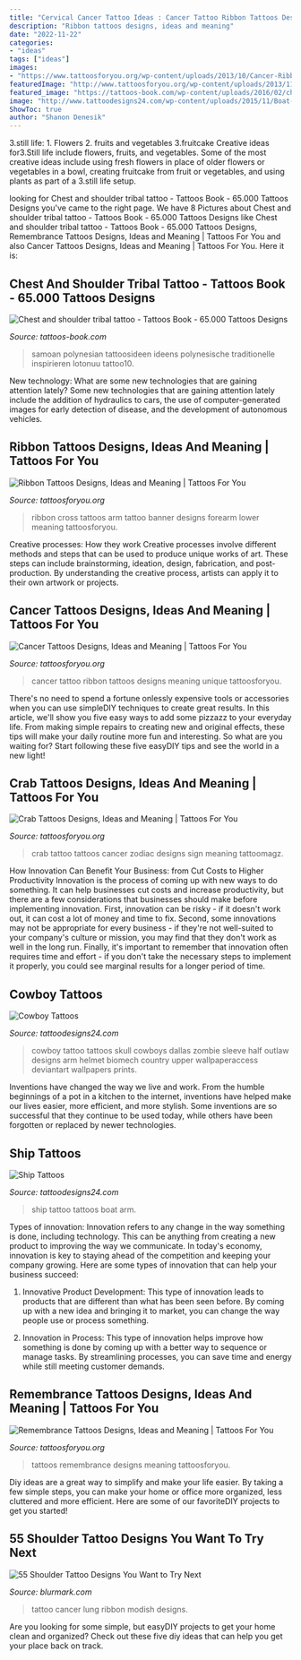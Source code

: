 ```yaml
---
title: "Cervical Cancer Tattoo Ideas : Cancer Tattoo Ribbon Tattoos Designs Meaning Unique Tattoosforyou"
description: "Ribbon tattoos designs, ideas and meaning"
date: "2022-11-22"
categories:
- "ideas"
tags: ["ideas"]
images:
- "https://www.tattoosforyou.org/wp-content/uploads/2013/10/Cancer-Ribbon-Tattoo-Ideas.jpg"
featuredImage: "http://www.tattoosforyou.org/wp-content/uploads/2013/11/Cross-and-Ribbon-Tattoo-768x1024.jpg"
featured_image: "https://tattoos-book.com/wp-content/uploads/2016/02/chest-and-shoulder-tribal-tattoo.jpg"
image: "http://www.tattoodesigns24.com/wp-content/uploads/2015/11/Boat-Tattoo-On-Arm-TD110.jpg"
ShowToc: true
author: "Shanon Denesik"
---
```



3.still life: 1. Flowers 2. fruits and vegetables 3.fruitcake
Creative ideas for3.Still life include flowers, fruits, and vegetables. Some of the most creative ideas include using fresh flowers in place of older flowers or vegetables in a bowl, creating fruitcake from fruit or vegetables, and using plants as part of a 3.still life setup.

	

		
looking for Chest and shoulder tribal tattoo - Tattoos Book - 65.000 Tattoos Designs you've came to the right page. We have 8 Pictures about Chest and shoulder tribal tattoo - Tattoos Book - 65.000 Tattoos Designs like Chest and shoulder tribal tattoo - Tattoos Book - 65.000 Tattoos Designs, Remembrance Tattoos Designs, Ideas and Meaning | Tattoos For You and also Cancer Tattoos Designs, Ideas and Meaning | Tattoos For You. Here it is:
		
    
## Chest And Shoulder Tribal Tattoo - Tattoos Book - 65.000 Tattoos Designs

<img loading=lazy src="https://tattoos-book.com/wp-content/uploads/2016/02/chest-and-shoulder-tribal-tattoo.jpg" onerror="this.onerror=null;this.src='https://tse4.mm.bing.net/th?id=OIP.7bq8mqXDzOyXk9vO7CFEFgHaKi&amp;pid=15.1';" alt="Chest and shoulder tribal tattoo - Tattoos Book - 65.000 Tattoos Designs">

_Source: tattoos-book.com_

>samoan polynesian tattoosideen ideens polynesische traditionelle inspirieren lotonuu tattoo10. 

	

New technology: What are some new technologies that are gaining attention lately?
Some new technologies that are gaining attention lately include the addition of hydraulics to cars, the use of computer-generated images for early detection of disease, and the development of autonomous vehicles.

    
## Ribbon Tattoos Designs, Ideas And Meaning | Tattoos For You

<img loading=lazy src="http://www.tattoosforyou.org/wp-content/uploads/2013/11/Cross-and-Ribbon-Tattoo-768x1024.jpg" onerror="this.onerror=null;this.src='https://tse4.mm.bing.net/th?id=OIP.zlbMXVphb6Vc8D5igDWniQHaJ4&amp;pid=15.1';" alt="Ribbon Tattoos Designs, Ideas and Meaning | Tattoos For You">

_Source: tattoosforyou.org_

>ribbon cross tattoos arm tattoo banner designs forearm lower meaning tattoosforyou. 

	

Creative processes: How they work
Creative processes involve different methods and steps that can be used to produce unique works of art. These steps can include brainstorming, ideation, design, fabrication, and post-production. By understanding the creative process, artists can apply it to their own artwork or projects.

    
## Cancer Tattoos Designs, Ideas And Meaning | Tattoos For You

<img loading=lazy src="https://www.tattoosforyou.org/wp-content/uploads/2013/10/Cancer-Ribbon-Tattoo-Ideas.jpg" onerror="this.onerror=null;this.src='https://tse1.mm.bing.net/th?id=OIP.Pbx3nR4Ygb9TcBmbl0c0bwHaJ4&amp;pid=15.1';" alt="Cancer Tattoos Designs, Ideas and Meaning | Tattoos For You">

_Source: tattoosforyou.org_

>cancer tattoo ribbon tattoos designs meaning unique tattoosforyou. 

	

There's no need to spend a fortune onlessly expensive tools or accessories when you can use simpleDIY techniques to create great results. In this article, we'll show you five easy ways to add some pizzazz to your everyday life. From making simple repairs to creating new and original effects, these tips will make your daily routine more fun and interesting. So what are you waiting for? Start following these five easyDIY tips and see the world in a new light!

    
## Crab Tattoos Designs, Ideas And Meaning | Tattoos For You

<img loading=lazy src="http://www.tattoosforyou.org/wp-content/uploads/2016/03/Crab-Tattoo-Ideas.jpg" onerror="this.onerror=null;this.src='https://tse3.mm.bing.net/th?id=OIP.Q0EabrMXcC5_hig4HK7JbAHaJ5&amp;pid=15.1';" alt="Crab Tattoos Designs, Ideas and Meaning | Tattoos For You">

_Source: tattoosforyou.org_

>crab tattoo tattoos cancer zodiac designs sign meaning tattoomagz. 

	

How Innovation Can Benefit Your Business: from Cut Costs to Higher Productivity
Innovation is the process of coming up with new ways to do something. It can help businesses cut costs and increase productivity, but there are a few considerations that businesses should make before implementing innovation. First, innovation can be risky - if it doesn't work out, it can cost a lot of money and time to fix. Second, some innovations may not be appropriate for every business - if they're not well-suited to your company's culture or mission, you may find that they don't work as well in the long run. Finally, it's important to remember that innovation often requires time and effort - if you don't take the necessary steps to implement it properly, you could see marginal results for a longer period of time.

    
## Cowboy Tattoos

<img loading=lazy src="http://www.tattoodesigns24.com/wp-content/uploads/2014/12/Zombie-Cowboy-Tattoo-Picture.jpg" onerror="this.onerror=null;this.src='https://tse2.mm.bing.net/th?id=OIP.WSg4c7Erq42UlScMHlw_-gHaNw&amp;pid=15.1';" alt="Cowboy Tattoos">

_Source: tattoodesigns24.com_

>cowboy tattoo tattoos skull cowboys dallas zombie sleeve half outlaw designs arm helmet biomech country upper wallpaperaccess deviantart wallpapers prints. 

	

Inventions have changed the way we live and work. From the humble beginnings of a pot in a kitchen to the internet, inventions have helped make our lives easier, more efficient, and more stylish. Some inventions are so successful that they continue to be used today, while others have been forgotten or replaced by newer technologies.

    
## Ship Tattoos

<img loading=lazy src="http://www.tattoodesigns24.com/wp-content/uploads/2015/11/Boat-Tattoo-On-Arm-TD110.jpg" onerror="this.onerror=null;this.src='https://tse2.mm.bing.net/th?id=OIP.zSBHxIhVzy__D7Q-TCrL0gHaLw&amp;pid=15.1';" alt="Ship Tattoos">

_Source: tattoodesigns24.com_

>ship tattoo tattoos boat arm. 

	

Types of innovation:
Innovation refers to any change in the way something is done, including technology. This can be anything from creating a new product to improving the way we communicate. In today's economy, innovation is key to staying ahead of the competition and keeping your company growing. Here are some types of innovation that can help your business succeed:
1. Innovative Product Development: This type of innovation leads to products that are different than what has been seen before. By coming up with a new idea and bringing it to market, you can change the way people use or process something.

2. Innovation in Process: This type of innovation helps improve how something is done by coming up with a better way to sequence or manage tasks. By streamlining processes, you can save time and energy while still meeting customer demands.


    
## Remembrance Tattoos Designs, Ideas And Meaning | Tattoos For You

<img loading=lazy src="https://www.tattoosforyou.org/wp-content/uploads/2016/05/Tattoos-of-Remembrance.jpg" onerror="this.onerror=null;this.src='https://tse3.mm.bing.net/th?id=OIP.sfR_g3lYk49aQIqVd4JMMAHaJ4&amp;pid=15.1';" alt="Remembrance Tattoos Designs, Ideas and Meaning | Tattoos For You">

_Source: tattoosforyou.org_

>tattoos remembrance designs meaning tattoosforyou. 

	

Diy ideas are a great way to simplify and make your life easier. By taking a few simple steps, you can make your home or office more organized, less cluttered and more efficient. Here are some of our favoriteDIY projects to get you started!

    
## 55 Shoulder Tattoo Designs You Want To Try Next

<img loading=lazy src="https://www.blurmark.com/wp-content/uploads/2018/04/Modish-Ribbon-Tattoo-For-Lung-Cancer.jpg" onerror="this.onerror=null;this.src='https://tse1.mm.bing.net/th?id=OIP.psPJ5xman8sbHezWoS-GUwHaJQ&amp;pid=15.1';" alt="55 Shoulder Tattoo Designs You Want to Try Next">

_Source: blurmark.com_

>tattoo cancer lung ribbon modish designs. 

	

Are you looking for some simple, but easyDIY projects to get your home clean and organized? Check out these five diy ideas that can help you get your place back on track.

